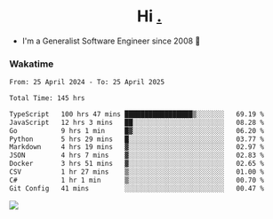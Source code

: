 <h1 align="center">Hi <a href="https://www.hackerrank.com/erasmosaraujo">.</a></h1>
 
- I'm a Generalist Software Engineer  since 2008 🚀
<!--  
<p align="left">
  <a href="https://github.com/erasmosoares/github-readme-stats">
    <img
      align="center"
      src="https://github-readme-stats.vercel.app/api/top-langs/?username=erasmosoares&theme=radical&layout=compact"
    />
  </a>
  <a href="https://github.com/erasmosoares/github-readme-stats">
    [![Harlok's WakaTime stats](https://github-readme-stats.vercel.app/api/wakatime?username=ffflabs)](https://github.com/anuraghazra/github-readme-stats)
  </a>
</p>

<!--
 ### Repo 
 
<p align="left">
 <a href="https://github.com/erasmosoares/github-readme-stats">
    <img
      align="center"
      height="165"
      src="https://github-readme-stats.vercel.app/api/pin?username=erasmosoares&repo=sample-node&title_color=fff&icon_color=f9f9f9&text_color=9f9f9f&bg_color=151515"
    />
  </a>
  <a href="https://github.com/erasmosoares/github-readme-stats">
    <img
      align="center"
      height="165"
      src="https://github-readme-stats.vercel.app/api/pin?username=erasmosoares&repo=sample-node&title_color=fff&icon_color=f9f9f9&text_color=9f9f9f&bg_color=151515"
    />
  </a>
</p>
-->

 ### Wakatime 

<!--START_SECTION:waka-->

```txt
From: 25 April 2024 - To: 25 April 2025

Total Time: 145 hrs

TypeScript   100 hrs 47 mins █████████████████▒░░░░░░░   69.19 %
JavaScript   12 hrs 3 mins   ██░░░░░░░░░░░░░░░░░░░░░░░   08.28 %
Go           9 hrs 1 min     █▓░░░░░░░░░░░░░░░░░░░░░░░   06.20 %
Python       5 hrs 29 mins   █░░░░░░░░░░░░░░░░░░░░░░░░   03.77 %
Markdown     4 hrs 19 mins   ▓░░░░░░░░░░░░░░░░░░░░░░░░   02.97 %
JSON         4 hrs 7 mins    ▓░░░░░░░░░░░░░░░░░░░░░░░░   02.83 %
Docker       3 hrs 51 mins   ▓░░░░░░░░░░░░░░░░░░░░░░░░   02.65 %
CSV          1 hr 27 mins    ▒░░░░░░░░░░░░░░░░░░░░░░░░   01.00 %
C#           1 hr 1 min      ▒░░░░░░░░░░░░░░░░░░░░░░░░   00.70 %
Git Config   41 mins         ░░░░░░░░░░░░░░░░░░░░░░░░░   00.47 %
```

<!--END_SECTION:waka-->

![](https://komarev.com/ghpvc/?username=erasmosoares&color=brightgreen)
